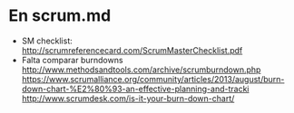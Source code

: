 # En scrum.md

 * SM checklist:
    http://scrumreferencecard.com/ScrumMasterChecklist.pdf
 * Falta comparar burndowns
    http://www.methodsandtools.com/archive/scrumburndown.php
    https://www.scrumalliance.org/community/articles/2013/august/burn-down-chart-%E2%80%93-an-effective-planning-and-tracki
    http://www.scrumdesk.com/is-it-your-burn-down-chart/